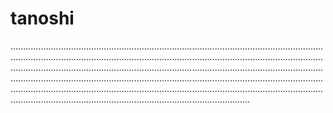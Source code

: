 # tanoshi

...........................................................................................................................................................................................................................................................................................................................................................................................................................................................................................................................................................................................................................................................................................................................................